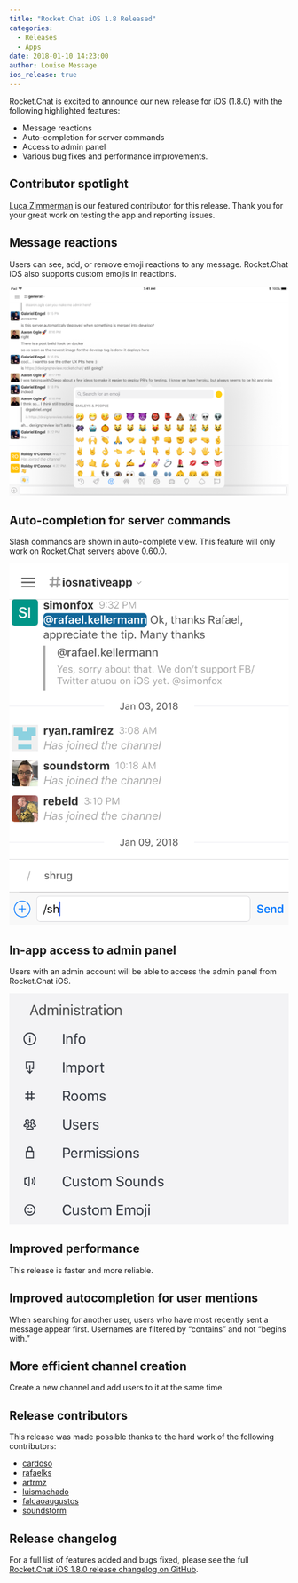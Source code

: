 ```yaml
---
title: "Rocket.Chat iOS 1.8 Released"
categories:
  - Releases
  - Apps
date: 2018-01-10 14:23:00
author: Louise Message
ios_release: true
---
```


Rocket.Chat is excited to announce our new release for iOS (1.8.0) with the following highlighted features:

- Message reactions
- Auto-completion for server commands
- Access to admin panel
- Various bug fixes and performance improvements.

## Contributor spotlight

[Luca Zimmerman](https://github.com/soundstorm) is our featured contributor for this release. Thank you for your great work on testing the app and reporting issues.

## Message reactions

Users can see, add, or remove emoji reactions to any message. Rocket.Chat iOS also supports custom emojis in reactions.

![Rocket.Chat iOS supports reactions](/images/posts/2018/01/2018-01-09-ios-1-8-released/2018-01-09-ios-1-8-release-reaction-cropped.png)

## Auto-completion for server commands

<div class="left copy">
<p>
Slash commands are shown in auto-complete view. This feature will only work on Rocket.Chat servers above 0.60.0.
</p>
</div>
<div class="right image">
  <p>
    <img src="/images/posts/2018/01/2018-01-09-ios-1-8-released/2018-01-09-ios-1-8-released-slash-commands.png"/>
  </p>
</div>
<div class="clear"></div>

## In-app access to admin panel

<div class="left copy">
<p>
Users with an admin account will be able to access the admin panel from Rocket.Chat iOS.
</p>
</div>
<div class="right image">
  <p>
    <img src="/images/posts/2018/01/2018-01-09-ios-1-8-released/2018-01-09-ios-1-8-released-admin-panel"/>
  </p>
</div>
<div class="clear"></div>

## Improved performance

This release is faster and more reliable.

## Improved autocompletion for user mentions

When searching for another user, users who have most recently sent a message appear first. Usernames are filtered by “contains” and not “begins with.”

## More efficient channel creation

Create a new channel and add users to it at the same time.

## Release contributors

This release was made possible thanks to the hard work of the following contributors:

<ul>
  <li><a target="_blank" href="https://github.com/cardoso">cardoso</a></li>
  <li><a target="_blank" href="https://github.com/rafaelks">rafaelks</a></li>
  <li><a target="_blank" href="https://github.com/artrmz">artrmz</a></li>
  <li><a target="_blank" href="https://github.com/luismachado">luismachado</a></li>
  <li><a target="_blank" href="https://github.com/falcaoaugustos">falcaoaugustos</a></li>
  <li><a target="_blank" href="https://github.com/soundstorm">soundstorm</a></li>
</ul>

## Release changelog

For a full list of features added and bugs fixed, please see the full [Rocket.Chat iOS 1.8.0 release changelog on GitHub](https://github.com/RocketChat/Rocket.Chat.iOS/releases/tag/v1.8.0).